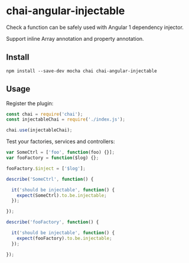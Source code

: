 # chai-angular-injectable

Check a function can be safely used with Angular 1 dependency injector.

Support inline Array annotation and property annotation.


## Install

```
npm install --save-dev mocha chai chai-angular-injectable
```

## Usage

Register the plugin:

```js
const chai = require('chai');
const injectableChai = require('./index.js');

chai.use(injectableChai);
```

Test your factories, services and controllers:

```js
var SomeCtrl = ['foo', function(foo) {}];
var fooFactory = function($log) {};

fooFactory.$inject = ['$log'];

describe('SomeCtrl', function() {

  it('should be injectable', function() {
    expect(SomeCtrl).to.be.injectable;
  });

});

describe('fooFactory', function() {

  it('should be injectable', function() {
    expect(fooFactory).to.be.injectable;
  });

});
```
